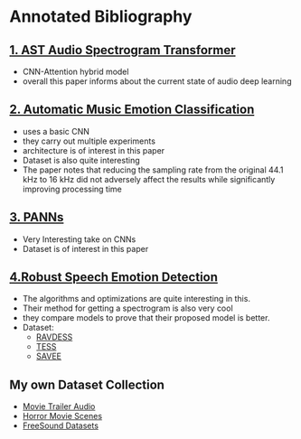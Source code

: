 # Annotated Bibliography

## [1. AST Audio Spectrogram Transformer](AST_Audio_spectrogram_transformer.pdf)

-   CNN-Attention hybrid model
-   overall this paper informs about the current state of audio deep learning

## [2. Automatic Music Emotion Classification](Automatic_music_emotion_classification.pdf)

-   uses a basic CNN
-   they carry out multiple experiments
-   architecture is of interest in this paper
-   Dataset is also quite interesting
-   The paper notes that reducing the sampling rate from the original 44.1 kHz to 16 kHz did not adversely affect the results while significantly improving processing time

## [3. PANNs](PANNs_Large-Scale_Pretrained_Audio_Neural_Networks.pdf)

-   Very Interesting take on CNNs
-   Dataset is of interest in this paper

## [4.Robust Speech Emotion Detection](A_Robust_Speech_Emotion_Detection_Mechanism_Using_Supervised_Deep_Learning_Paradigms.pdf)

-   The algorithms and optimizations are quite interesting in this.
-   Their method for getting a spectrogram is also very cool
-   they compare models to prove that their proposed model is better.
-   Dataset:
    -   [RAVDESS](https://zenodo.org/records/1188976#.XsAXemgzaUk)
    -   [TESS](https://www.kaggle.com/datasets/ejlok1/toronto-emotional-speech-set-tess)
    -   [SAVEE](https://www.kaggle.com/datasets/ejlok1/surrey-audiovisual-expressed-emotion-savee)

## My own Dataset Collection

-   [Movie Trailer Audio](https://www.kaggle.com/datasets/watipaso/trailermelspec)
-   [Horror Movie Scenes](https://www.kaggle.com/datasets/kindngng/horrormovie11)
-   [FreeSound Datasets](https://labs.freesound.org/datasets/)
